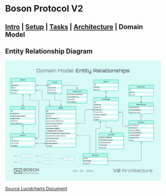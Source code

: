 # Boson Protocol V2
## [Intro](../README.md) | [Setup](setup.md) | [Tasks](tasks.md) | [Architecture](architecture.md) | Domain Model

## Entity Relationship Diagram
![Entity Relationships](images/Boson_Protocol_V2_-_Domain_Model.png)

[Source Lucidcharts Document](https://lucid.app/lucidchart/6730d5ca-be1b-4ddb-b7de-a703cd947724/edit?invitationId=inv_acd60ad1-37f8-417a-a69a-5021af8af579&page=0_0#)